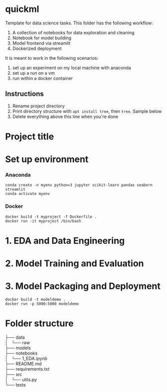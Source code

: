 # quickml
Template for data science tasks. This folder has the following workflow:
1. A collection of notebooks for data exploration and cleaning
2. Notebook for model building
3. Model frontend via streamlit
4. Dockerized deployment

It is meant to work in the following scenarios:
1. set up an experiment on my local machine with anaconda
2. set up a run on a vm
3. run within a docker container

## Instructions
1. Rename project directory
2. Print directory structure with `apt install tree`, then `tree`. Sample below
3. Delete everything above this line when you're done

# Project title
<description>

# Set up environment
### Anaconda
```
conda create -n myenv python=3 jupyter scikit-learn pandas seaborn streamlit
conda activate myenv
```
### Docker 
```
docker build -t myproject -f Dockerfile .
docker run -it myproject /bin/bash
```

# 1. EDA and Data Engineering

# 2. Model Training and Evaluation

# 3. Model Packaging and Deployment
`docker build -t modeldemo .`  
`docker run -p 5000:5000 modeldemo`

# Folder structure

├── data  
│   └── raw  
├── models  
├── notebooks  
│   └── 1_EDA.ipynb  
├── README.md  
├── requirements.txt  
├── src  
│   └── utils.py  
└── tests  
